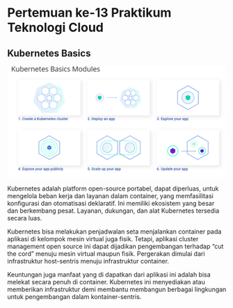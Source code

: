 # Pertemuan ke-13 Praktikum Teknologi Cloud

## Kubernetes Basics
![~](https://github.com/hudaimi/tekn-cloud-computing/blob/master/minggu-13/Image/1.png)

Kubernetes adalah platform open-source portabel, dapat diperluas, untuk mengelola beban kerja dan layanan dalam container, yang memfasilitasi konfigurasi dan otomatisasi deklaratif. Ini memiliki ekosistem yang besar dan berkembang pesat. Layanan, dukungan, dan alat Kubernetes tersedia secara luas.

Kubernetes bisa melakukan penjadwalan seta menjalankan container pada aplikasi di kelompok mesin virtual juga fisik. Tetapi, aplikasi cluster management open source ini dapat dijadikan pengembangan terhadap “cut the cord” menuju mesin virtual maupun fisik. Pergerakan dimulai dari infrastruktur host-sentris menuju infrastruktur container.

Keuntungan juga manfaat yang di dapatkan dari aplikasi ini adalah bisa melekat secara penuh di container. Kubernetes ini menyediakan atau memberikan infrastruktur demi membantu membangun berbagai lingkungan untuk pengembangan dalam kontainer-sentris.
